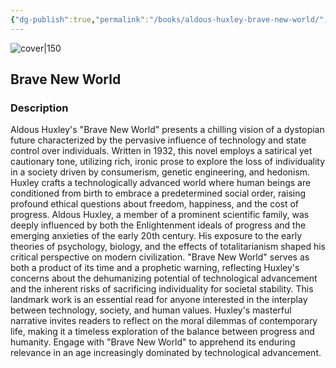 ```yaml
---
{"dg-publish":true,"permalink":"/books/aldous-huxley-brave-new-world/","title":"\"Brave New World\"","tags":["dystopia","classic","science-fiction"]}
---
```




![cover|150](http://books.google.com/books/content?id=3PabEAAAQBAJ&printsec=frontcover&img=1&zoom=1&edge=curl&source=gbs_api)

## Brave New World

### Description

Aldous Huxley's "Brave New World" presents a chilling vision of a dystopian future characterized by the pervasive influence of technology and state control over individuals. Written in 1932, this novel employs a satirical yet cautionary tone, utilizing rich, ironic prose to explore the loss of individuality in a society driven by consumerism, genetic engineering, and hedonism. Huxley crafts a technologically advanced world where human beings are conditioned from birth to embrace a predetermined social order, raising profound ethical questions about freedom, happiness, and the cost of progress. Aldous Huxley, a member of a prominent scientific family, was deeply influenced by both the Enlightenment ideals of progress and the emerging anxieties of the early 20th century. His exposure to the early theories of psychology, biology, and the effects of totalitarianism shaped his critical perspective on modern civilization. "Brave New World" serves as both a product of its time and a prophetic warning, reflecting Huxley's concerns about the dehumanizing potential of technological advancement and the inherent risks of sacrificing individuality for societal stability. This landmark work is an essential read for anyone interested in the interplay between technology, society, and human values. Huxley's masterful narrative invites readers to reflect on the moral dilemmas of contemporary life, making it a timeless exploration of the balance between progress and humanity. Engage with "Brave New World" to apprehend its enduring relevance in an age increasingly dominated by technological advancement.
```